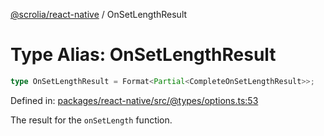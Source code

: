[@scrolia/react-native](../README.md) / OnSetLengthResult

# Type Alias: OnSetLengthResult

```ts
type OnSetLengthResult = Format<Partial<CompleteOnSetLengthResult>>;
```

Defined in: [packages/react-native/src/@types/options.ts:53](https://github.com/scrolia/react-native/blob/2fc909e1022f7a957358c4438ab5ad6544482ad5/packages/react-native/src/@types/options.ts#L53)

The result for the `onSetLength` function.
